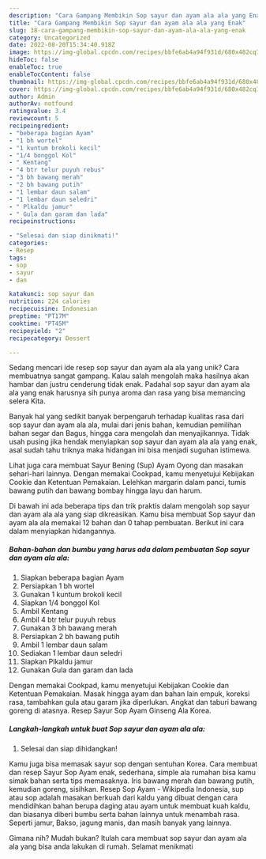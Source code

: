 ```yaml
---
description: "Cara Gampang Membikin Sop sayur dan ayam ala ala yang Enak"
title: "Cara Gampang Membikin Sop sayur dan ayam ala ala yang Enak"
slug: 38-cara-gampang-membikin-sop-sayur-dan-ayam-ala-ala-yang-enak
category: Uncategorized
date: 2022-08-20T15:34:40.918Z
image: https://img-global.cpcdn.com/recipes/bbfe6ab4a94f931d/680x482cq70/sop-sayur-dan-ayam-ala-ala-foto-resep-utama.jpg
hideToc: false
enableToc: true
enableTocContent: false
thumbnail: https://img-global.cpcdn.com/recipes/bbfe6ab4a94f931d/680x482cq70/sop-sayur-dan-ayam-ala-ala-foto-resep-utama.jpg
cover: https://img-global.cpcdn.com/recipes/bbfe6ab4a94f931d/680x482cq70/sop-sayur-dan-ayam-ala-ala-foto-resep-utama.jpg
author: Admin
authorAv: notfound
ratingvalue: 3.4
reviewcount: 5
recipeingredient:
- "beberapa bagian Ayam"
- "1 bh wortel"
- "1 kuntum brokoli kecil"
- "1/4 bonggol Kol"
- " Kentang"
- "4 btr telur puyuh rebus"
- "3 bh bawang merah"
- "2 bh bawang putih"
- "1 lembar daun salam"
- "1 lembar daun seledri"
- " Plkaldu jamur"
- " Gula dan garam dan lada"
recipeinstructions:

- "Selesai dan siap dinikmati!"
categories:
- Resep
tags:
- sop
- sayur
- dan

katakunci: sop sayur dan 
nutrition: 224 calories
recipecuisine: Indonesian
preptime: "PT17M"
cooktime: "PT45M"
recipeyield: "2"
recipecategory: Dessert

---
```





Sedang mencari ide resep sop sayur dan ayam ala ala yang unik? Cara membuatnya sangat gampang. Kalau salah mengolah maka hasilnya akan hambar dan justru cenderung tidak enak. Padahal sop sayur dan ayam ala ala yang enak harusnya sih punya aroma dan rasa yang bisa memancing selera Kita.





Banyak hal yang sedikit banyak berpengaruh terhadap kualitas rasa dari sop sayur dan ayam ala ala, mulai dari jenis bahan, kemudian pemilihan bahan segar dan Bagus, hingga cara mengolah dan menyajikannya. Tidak usah pusing jika hendak menyiapkan sop sayur dan ayam ala ala yang enak,      asal sudah tahu triknya maka hidangan ini bisa menjadi suguhan istimewa.














Lihat juga cara membuat Sayur Bening (Sup) Ayam Oyong dan masakan sehari-hari lainnya. Dengan memakai Cookpad, kamu menyetujui Kebijakan Cookie dan Ketentuan Pemakaian. Lelehkan margarin dalam panci, tumis bawang putih dan bawang bombay hingga layu dan harum.






Di bawah ini ada beberapa tips dan trik praktis dalam mengolah sop sayur dan ayam ala ala yang siap dikreasikan. Kamu bisa membuat Sop sayur dan ayam ala ala memakai 12 bahan dan 0 tahap pembuatan. Berikut ini cara dalam menyiapkan hidangannya.

<!--inarticleads1-->

##### Bahan-bahan dan bumbu yang harus ada dalam pembuatan Sop sayur dan ayam ala ala:

1. Siapkan beberapa bagian Ayam
1. Persiapkan 1 bh wortel
1. Gunakan 1 kuntum brokoli kecil
1. Siapkan 1/4 bonggol Kol
1. Ambil  Kentang
1. Ambil 4 btr telur puyuh rebus
1. Gunakan 3 bh bawang merah
1. Persiapkan 2 bh bawang putih
1. Ambil 1 lembar daun salam
1. Sediakan 1 lembar daun seledri
1. Siapkan  Plkaldu jamur
1. Gunakan  Gula dan garam dan lada


Dengan memakai Cookpad, kamu menyetujui Kebijakan Cookie dan Ketentuan Pemakaian. Masak hingga ayam dan bahan lain empuk, koreksi rasa, tambahkan gula atau garam jika diperlukan. Angkat dan taburi bawang goreng di atasnya. Resep Sayur Sop Ayam Ginseng Ala Korea. 

<!--inarticleads2-->

##### Langkah-langkah untuk buat Sop sayur dan ayam ala ala:


1. Selesai dan siap dihidangkan!

Kamu juga bisa memasak sayur sop dengan sentuhan Korea. Cara membuat dan resep Sayur Sop Ayam enak, sederhana, simple ala rumahan bisa kamu simak bahan serta tips memasaknya. Iris bawang merah dan bawang putih, kemudian goreng, sisihkan. Resep Sop Ayam - Wikipedia Indonesia, sup atau sop adalah masakan berkuah dari kaldu yang dibuat dengan cara mendidihkan bahan berupa daging atau ayam untuk membuat kuah kaldu, dan biasanya diberi bumbu serta bahan lainnya untuk menambah rasa. Seperti jamur, Bakso, jagung manis, dan masih banyak yang lainnya. 

Gimana nih? Mudah bukan? Itulah cara membuat sop sayur dan ayam ala ala yang bisa anda lakukan di rumah. Selamat menikmati
